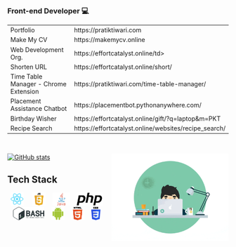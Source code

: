 ### Front-end Developer  :computer:
<table>
  <tr>
    <td>Portfolio</td>
    <td>https://pratiktiwari.com</td>
  </tr>
  <tr>
    <td>Make My CV</td>
    <td>https://makemycv.online</td>
  </tr>
  <tr>
    <td>Web Development Org.</td>
    <td>https://effortcatalyst.online/td>
  </tr>
  <tr>
    <td>Shorten URL</td>
    <td>https://effortcatalyst.online/short/</td>
  </tr>
  <tr>
    <td>Time Table Manager - Chrome Extension</td>
    <td>https://pratiktiwari.com/time-table-manager/</td>
  </tr>
  <tr>
    <td>Placement Assistance Chatbot</td>
    <td>https://placementbot.pythonanywhere.com/</td>
  </tr>
  <tr>
    <td>Birthday Wisher</td>
    <td>https://effortcatalyst.online/gift/?q=laptop&m=PKT</td>
  </tr>
  <tr>
    <td>Recipe Search</td>
    <td>https://effortcatalyst.online/websites/recipe_search/</td>
  </tr>
</table>
  <br/>
  
  [![GitHub stats](https://github-readme-stats.vercel.app/api?username=pratikktiwari)](https://pratiktiwari.com/)
  <img src="https://raw.githubusercontent.com/pratikktiwari/pratikktiwari/main/logos/coding-comp.gif" align="right" height="200px"/>
## Tech Stack
<!--Images-->
<p align="center">
  <img src="https://raw.githubusercontent.com/pratikktiwari/pratikktiwari/main/logos/logo192.png" height="30px"/>  &nbsp;&nbsp;&nbsp;
  <img src="https://raw.githubusercontent.com/pratikktiwari/pratikktiwari/main/logos/javascript.png" height="30px"/>&nbsp;&nbsp;&nbsp;
  <img src="https://raw.githubusercontent.com/pratikktiwari/pratikktiwari/main/logos/java.webp" height="30px"/>&nbsp;&nbsp;&nbsp;
  <img src="https://raw.githubusercontent.com/pratikktiwari/pratikktiwari/main/logos/php-logo.svg" height="30px"/>&nbsp;&nbsp;&nbsp;
  <img src="https://raw.githubusercontent.com/pratikktiwari/pratikktiwari/main/logos/bash.png"  height="30px"/>&nbsp;&nbsp;&nbsp;
  <img src="https://raw.githubusercontent.com/pratikktiwari/pratikktiwari/main/logos/android.png" height="30px"/>&nbsp;&nbsp;&nbsp;
  <img src="https://raw.githubusercontent.com/pratikktiwari/pratikktiwari/main/logos/html.png" height="30px"/>&nbsp;&nbsp;&nbsp;
  <img src="https://raw.githubusercontent.com/pratikktiwari/pratikktiwari/main/logos/CSS.svg" height="30px"/>&nbsp;&nbsp;&nbsp;
</p>
<!--
**pratikktiwari/pratikktiwari** is a ✨ _special_ ✨ repository because its `README.md` (this file) appears on your GitHub profile.

Here are some ideas to get you started:

- 🔭 I’m currently working on ...
- 🌱 I’m currently learning ...
- 👯 I’m looking to collaborate on ...
- 🤔 I’m looking for help with ...
- 💬 Ask me about ...
- 📫 How to reach me: ...
- 😄 Pronouns: ...
- ⚡ Fun fact: ...
-->
